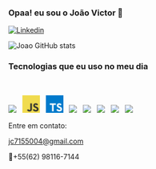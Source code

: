 ### Opaa! eu sou o João Victor 💪

[![Linkedin](https://img.shields.io/badge/LinkedIn-0077B5?style=for-the-badge&logo=linkedin&logoColor=white)](https://www.linkedin.com/in/jo%C3%A3o-victor-camargo-7700b3209/?originalSubdomain=br)

![Joao GitHub stats](https://github-readme-stats.vercel.app/api?username=joaovictorcamargo&show_icons=true&theme=dracula)

### Tecnologias que eu uso no meu dia
<div style="display: inline_block"><br/>
<p>
<img src="https://image.flaticon.com/icons/png/512/226/226770.png" height="35px"/>
&nbsp;
<img src="https://raw.githubusercontent.com/github/explore/80688e429a7d4ef2fca1e82350fe8e3517d3494d/topics/javascript/javascript.png" height="35px"/>
&nbsp;  
<img src="https://raw.githubusercontent.com/github/explore/80688e429a7d4ef2fca1e82350fe8e3517d3494d/topics/typescript/typescript.png" height="35px"/>
&nbsp;
<img src="https://appmasters.io/static/react-47ce6e77f039020ee2e76a10c1e988e9.png" height="35px"/> 
&nbsp;
<img src="https://img.icons8.com/color/452/firebase.png" height="35px" />   
&nbsp;  
<img src="https://seeklogo.com/images/F/figma-logo-E4E21D3AEA-seeklogo.com.png" height="35px" />
&nbsp;  
<img src="https://sdtimes.com/wp-content/uploads/2018/04/1_tfZa4vsI6UusJYt_fzvGnQ.png" height="35px" />   
&nbsp;
<img src="https://bestofjs.org/logos/watermelon.svg" height="35px" />   
</p> 


   
</div>



Entre em contato:

jc7155004@gmail.com

📱+55(62) 98116-7144

